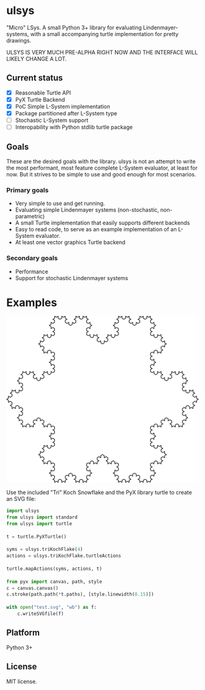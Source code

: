 # ulsys
"Micro" LSys. A small Python 3+ library for evaluating Lindenmayer-systems, with a small accompanying turtle implementation for pretty drawings.

ULSYS IS VERY MUCH PRE-ALPHA RIGHT NOW AND THE INTERFACE WILL LIKELY CHANGE A LOT.

## Current status
- [X] Reasonable Turtle API
- [X] PyX Turtle Backend
- [X] PoC Simple L-System implementation
- [X] Package partitioned after L-System type
- [ ] Stochastic L-System support
- [ ] Interopability with Python stdlib turtle package

## Goals 
These are the desired goals with the library. ulsys is not an attempt to write the most performant, most feature complete L-System evaluator, at least for now. But it strives to be simple to use and good enough for most scenarios.

### Primary goals
- Very simple to use and get running.
- Evaluating simple Lindenmayer systems (non-stochastic, non-parametric)
- A small Turtle implementation that easily supports different backends
- Easy to read code, to serve as an example implementation of an L-System evaluator.
- At least one vector graphics Turtle backend

### Secondary goals
- Performance
- Support for stochastic Lindenmayer systems

# Examples
![Koch Snowflake Vector Image](example.svg)

Use the included "Tri" Koch Snowflake and the PyX library turtle to create an
SVG file:

```python
import ulsys
from ulsys import standard
from ulsys import turtle

t = turtle.PyXTurtle()

syms = ulsys.triKochFlake(4)
actions = ulsys.triKochFlake.turtleActions

turtle.mapActions(syms, actions, t)

from pyx import canvas, path, style
c = canvas.canvas()
c.stroke(path.path(*t.paths), [style.linewidth(0.15)])

with open("test.svg", "wb") as f:
    c.writeSVGfile(f)
```

## Platform
Python 3+

## License
MIT license. 
